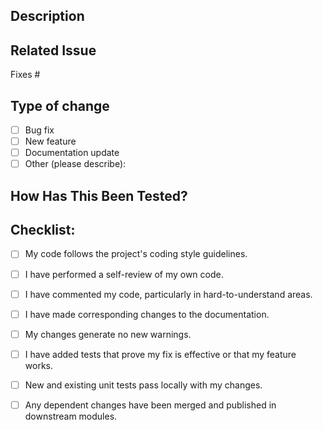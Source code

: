 ## Description

<!--Please include a summary of the change and which issue is fixed. Also include relevant motivation and context.-->

## Related Issue
<!-- If this PR addresses an issue, please include the issue number. -->

Fixes #<issue number>

## Type of change

- [ ] Bug fix
- [ ] New feature
- [ ] Documentation update
- [ ] Other (please describe):

## How Has This Been Tested?

<!-- Please describe steps you took to test and verify your changes. -->

## Checklist:

- [ ] My code follows the project's coding style guidelines.
- [ ] I have performed a self-review of my own code.
- [ ] I have commented my code, particularly in hard-to-understand areas.
- [ ] I have made corresponding changes to the documentation.
- [ ] My changes generate no new warnings.
- [ ] I have added tests that prove my fix is effective or that my feature works.
- [ ] New and existing unit tests pass locally with my changes.
- [ ] Any dependent changes have been merged and published in downstream modules.

